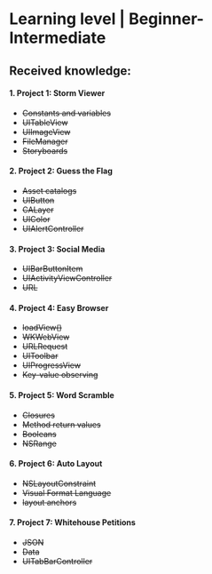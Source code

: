 # Learning level | Beginner-Intermediate
## Received knowledge:
#### 1. Project 1: Storm Viewer
- ~~Constants and variables~~
- ~~UITableView~~
- ~~UIImageView~~
- ~~FileManager~~
- ~~Storyboards~~
#### 2. Project 2: Guess the Flag
- ~~Asset catalogs~~
- ~~UIButton~~
- ~~CALayer~~
- ~~UIColor~~
- ~~UIAlertController~~
#### 3. Project 3: Social Media
- ~~UIBarButtonItem~~
- ~~UIActivityViewController~~
- ~~URL~~
#### 4. Project 4: Easy Browser
- ~~loadView()~~
- ~~WKWebView~~
- ~~URLRequest~~
- ~~UIToolbar~~
- ~~UIProgressView~~
- ~~Key-value observing~~
#### 5. Project 5: Word Scramble
- ~~Closures~~
- ~~Method return values~~
- ~~Booleans~~
- ~~NSRange~~
#### 6. Project 6: Auto Layout
- ~~NSLayoutConstraint~~
- ~~Visual Format Language~~
- ~~layout anchors~~
#### 7. Project 7: Whitehouse Petitions
- ~~JSON~~
- ~~Data~~
- ~~UITabBarController~~
